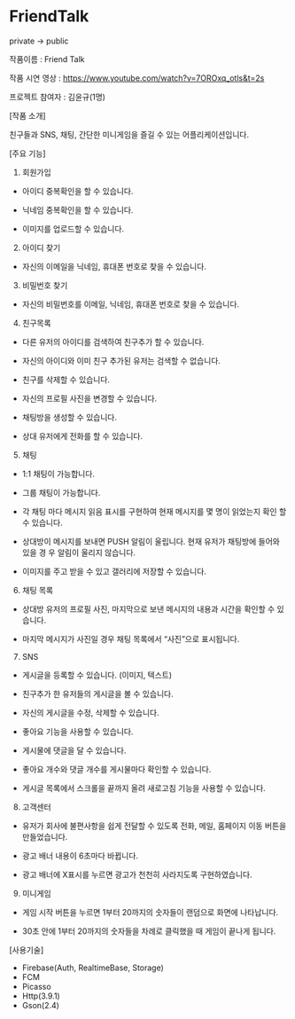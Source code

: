 ﻿# FriendTalk
private -> public

작품이름 : Friend Talk

작품 시연 영상 : https://www.youtube.com/watch?v=7OROxq_otls&t=2s

프로젝트 참여자 : 김윤규(1명)

[작품 소개]
 
친구들과 SNS, 채팅, 간단한 미니게임을 즐길 수 있는 어플리케이션입니다.
 
[주요 기능]

1. 회원가입
 
- 아이디 중복확인을 할 수 있습니다.

- 닉네임 중복확인을 할 수 있습니다.

- 이미지를 업로드할 수 있습니다.
 
2. 아이디 찾기
 
- 자신의 이메일을 닉네임, 휴대폰 번호로 찾을 수 있습니다.
 
3. 비밀번호 찾기
 
- 자신의 비밀번호를 이메일, 닉네임, 휴대폰 번호로 찾을 수 있습니다. 

4. 친구목록
 
- 다른 유저의 아이디를 검색하여 친구추가 할 수 있습니다.
 
- 자신의 아이디와 이미 친구 추가된 유저는 검색할 수 없습니다.
 
- 친구를 삭제할 수 있습니다.
 
- 자신의 프로필 사진을 변경할 수 있습니다.
 
- 채팅방을 생성할 수 있습니다.
 
- 상대 유저에게 전화를 할 수 있습니다.
 
5. 채팅
 
- 1:1 채팅이 가능합니다.
 
- 그룹 채팅이 가능합니다.
 
- 각 채팅 마다 메시지 읽음 표시를 구현하여 현재 메시지를 몇 명이 읽었는지 확인 할 수 있습니다.
 
- 상대방이 메시지를 보내면 PUSH 알림이 울립니다. 현재 유저가 채팅방에 들어와 있을 경 우 알림이 울리지 않습니다.
 
- 이미지를 주고 받을 수 있고 갤러리에 저장할 수 있습니다.
 
6. 채팅 목록
 
- 상대방 유저의 프로필 사진, 마지막으로 보낸 메시지의 내용과 시간을 확인할 수 있습니다.
 
- 마지막 메시지가 사진일 경우 채팅 목록에서 “사진”으로 표시됩니다.
 
7. SNS
 
- 게시글을 등록할 수 있습니다. (이미지, 텍스트)
 
- 친구추가 한 유저들의 게시글을 볼 수 있습니다.
 
- 자신의 게시글을 수정, 삭제할 수 있습니다.
 
- 좋아요 기능을 사용할 수 있습니다.
 
- 게시물에 댓글을 달 수 있습니다.
 
- 좋아요 개수와 댓글 개수를 게시물마다 확인할 수 있습니다.
 
- 게시글 목록에서 스크롤을 끝까지 올려 새로고침 기능을 사용할 수 있습니다.
 
8. 고객센터
 
- 유저가 회사에 불편사항을 쉽게 전달할 수 있도록 전화, 메일, 홈페이지 이동 버튼을 만들었습니다.
 
- 광고 배너 내용이 6초마다 바뀝니다.
 
- 광고 배너에 X표시를 누르면 광고가 천천히 사라지도록 구현하였습니다.
 
9. 미니게임
 
- 게임 시작 버튼을 누르면 1부터 20까지의 숫자들이 랜덤으로 화면에 나타납니다.
 
- 30초 안에 1부터 20까지의 숫자들을 차례로 클릭했을 때 게임이 끝나게 됩니다.

[사용기술]
- Firebase(Auth, RealtimeBase, Storage)
- FCM
- Picasso
- Http(3.9.1)
- Gson(2.4)
